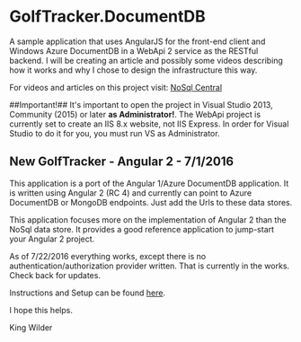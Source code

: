 # GolfTracker.DocumentDB
A sample application that uses AngularJS for the front-end client and Windows Azure DocumentDB in a WebApi 2 service as the RESTful backend.
I will be creating an article and possibly some videos describing how it works and why I chose to design the infrastructure this way.

For videos and articles on this project visit: [NoSql Central](http://www.nosqlcentral.net/Story/Search/videos)

##Important!##
It's important to open the project in Visual Studio 2013, Community (2015) or later **as Administrator!**.  The WebApi project is currently set to create an IIS 8.x website, not IIS Express.  In order for Visual Studio to do it for you, you must run VS as Administrator.

## New GolfTracker - Angular 2 - 7/1/2016
This application is a port of the Angular 1/Azure DocumentDB application.  It is written using Angular 2 (RC 4) and currently can point to Azure DocumentDB or MongoDB endpoints.  Just add the Urls to these data stores.

This application focuses more on the implementation of Angular 2 than the NoSql data store.  It provides a good reference application to jump-start your Angular 2 project.

As of 7/22/2016 everything works, except there is no authentication/authorization provider written.  That is currently in the works.  Check back for updates.

Instructions and Setup can be found [here](https://github.com/kahanu/GolfTracker.DocumentDB/tree/master/GolfTracker.Angular2).

I hope this helps.

King Wilder